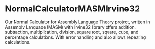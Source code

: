 # NormalCalculatorMASMIrvine32
Our Normal Calculator for Assembly Language Theory project, written in Assembly Language (MASM) with Irvine32 library offers addition, subtraction, multiplication, division, square root, square, cube, and percentage calculations. With error handling and also allows repeating calculations.
